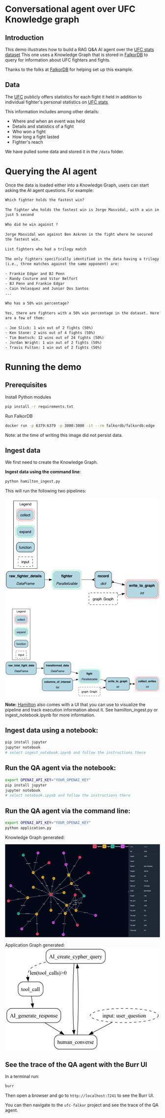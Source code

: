 # Conversational agent over UFC Knowledge graph

## Introduction
This demo illustrates how to build a RAG Q&A AI agent over the [UFC stats dataset](https://www.kaggle.com/datasets/rajeevw/ufcdata)
This one uses a Knowledge Graph that is stored in [FalkorDB](https://www.falkordb.com/) to query
for information about UFC fighters and fights.

Thanks to the folks at [FalkorDB](https://www.falkordb.com/) for helping set up this example.

## Data
The [UFC](http://ufc.com) publicly offers statistics for each fight it held in addition to individual fighter's
personal statistics on [UFC stats](http://ufcstats.com/statistics/events/completed)

This information includes among other details:
* Where and when an event was held
* Details and statistics of a fight
* Who won a fight
* How long a fight lasted
* Fighter's reach

We have pulled some data and stored it in the `/data` folder.


# Querying the AI agent
Once the data is loaded either into a Knowledge Graph, users can start asking the AI agent questions. For example:

```
Which fighter holds the fastest win?

The fighter who holds the fastest win is Jorge Masvidal, with a win in just 5 second

Who did he win against ?

Jorge Masvidal won against Ben Askren in the fight where he secured the fastest win.

List fighters who had a trilogy match

The only fighters specifically identified in the data having a trilogy (i.e., three matches against the same opponent) are:

- Frankie Edgar and BJ Penn
- Randy Couture and Vitor Belfort
- BJ Penn and Frankie Edgar
- Cain Velasquez and Junior Dos Santos
...

Who has a 50% win percentage?

Yes, there are fighters with a 50% win percentage in the dataset. Here are a few of them:

- Joe Slick: 1 win out of 2 fights (50%)
- Ken Stone: 2 wins out of 4 fights (50%)
- Tim Boetsch: 12 wins out of 24 fights (50%)
- Jordan Wright: 1 win out of 2 fights (50%)
- Travis Fulton: 1 win out of 2 fights (50%)

```

# Running the demo

## Prerequisites

Install Python modules
```sh
pip install -r requirements.txt
```

Run FalkorDB
```sh
docker run -p 6379:6379 -p 3000:3000 -it --rm falkordb/falkordb:edge
```
Note: at the time of writing this image did not persist data.

## Ingest data
We first need to create the Knowledge Graph.

**Ingest data using the command line**:

```sh
python hamilton_ingest.py
```
This will run the following two pipelines:

![ingest fighters](ingest_fighters.png)
![ingest fights](ingest_fights.png)

**Note:** [Hamilton](https://github.com/dagworks-inc/hamilton) also comes with a UI that you can use to visualize the pipeline and
track execution information about it. See hamilton_ingest.py or ingest_notebook.ipynb for more information.

## Ingest data using a notebook:

```sh
pip install jupyter
jupyter notebook
# select ingest_notebook.ipynb and follow the instructions there
```

## Run the QA agent via the notebook:
```sh
export OPENAI_API_KEY="YOUR_OPENAI_KEY"
pip install jupyter
jupyter notebook
# select notebook.ipynb and follow the instructions there
```

## Run the QA agent via the command line:
```sh
export OPENAI_API_KEY="YOUR_OPENAI_KEY"
python application.py
```

Knowledge Graph generated:

![knowledge graph](UFC_Graph.png)

Application Graph generated:
![application graph](statemachine.png)

## See the trace of the QA agent with the Burr UI
In a terminal run:
```sh
burr
```
Then open a browser and go to `http://localhost:7241` to see the Burr UI.

You can then navigate to the `ufc-falkor` project and see the trace of the QA agent.
